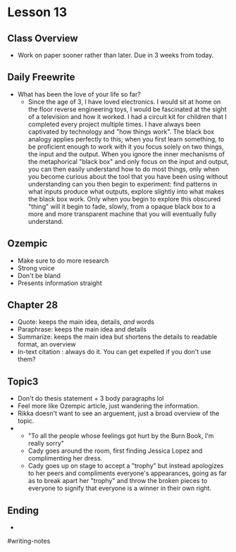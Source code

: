 # Lesson 13

## Class Overview
- Work on paper sooner rather than later. Due in 3 weeks from today.

## Daily Freewrite 
- What has been the love of your life so far?
  - Since the age of 3, I have loved electronics. I would sit at home on the floor reverse engineering toys, I would be fascinated at the sight of a television and how it worked. I had a circuit kit for children that I completed every project multiple times. I have always been captivated by technology and "how things work". The black box analogy applies perfectly to this; when you first learn something, to be proficient enough to work with it you focus solely on two things, the input and the output. When you ignore the inner mechanisms of the metaphorical "black box" and only focus on the input and output, you can then easily understand how to do most things, only when you become curious about the tool that you have been using without understanding can you then begin to experiment: find patterns in what inputs produce what outputs, explore slightly into what makes the black box work. Only when you begin to explore this obscured "thing" will it begin to fade, slowly, from a opaque black box to a more and more transparent machine that you will eventually fully understand.

## Ozempic
- Make sure to do more research
- Strong voice
- Don't be bland
- Presents information straight

## Chapter 28
- Quote: keeps the main idea, details, *and* words
- Paraphrase: keeps the main idea and details
- Summarize: keeps the main idea but shortens the details to readable format, an overview
- In-text citation : always do it. You can get expelled if you don't use them?

## Topic3
- Don't do thesis statement + 3 body paragraphs lol
- Feel more like Ozempic article, just wandering the information.
- Rikka doesn't want to see an arguement, just a broad overview of the topic.
- 
  - "To all the people whose feelings got hurt by the Burn Book, I'm really sorry"
  - Cady goes around the room, first finding Jessica Lopez and complimenting her dress.
  - Cady goes up on stage to accept a "trophy" but instead apologizes to her peers and compliments everyone's appearances, going as far as to break apart her "trophy" and throw the broken pieces to everyone to signify that everyone is a winner in their own right.

## Ending
- 

#writing-notes
